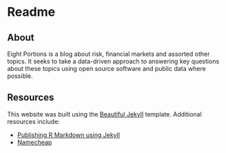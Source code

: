 # Readme

## About
Eight Portions is a blog about risk, financial markets and assorted other topics. It seeks to take a data-driven approach to answering key questions about these topics using open source software and public data where possible.

## Resources
This website was built using the [Beautiful Jekyll](http://deanattali.com/beautiful-jekyll/) template. Additional resources include:
* [Publishing R Markdown using Jekyll](https://chepec.se/2014/07/16/knitr-jekyll.html)
* [Namecheap](https://www.namecheap.com/)
